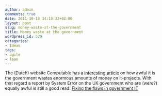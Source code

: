 ```yaml
---
author: admin
comments: true
date: 2011-10-18 14:10:32+02:00
layout: post
slug: money-waste-at-the-government
title: Money waste at the government
wordpress_id: 579
categories:
- Ideas
tags:
- agile
- lean
---
```


The (Dutch) website Computable has a [interesting article](http://www.computable.nl/artikel/ict_topics/overheid/4230545/1277202/rijk-verspeelt-doelbewust-5-miljard-euro-aan-ict.html) on how awful it is the government wastes enormous amounts of money on it-projects. With that regard a report by System Error on the UK government who are (were?) equally awful is still a good read: [Fixing the flaws in government IT](http://www.instituteforgovernment.org.uk/publications/23/)

